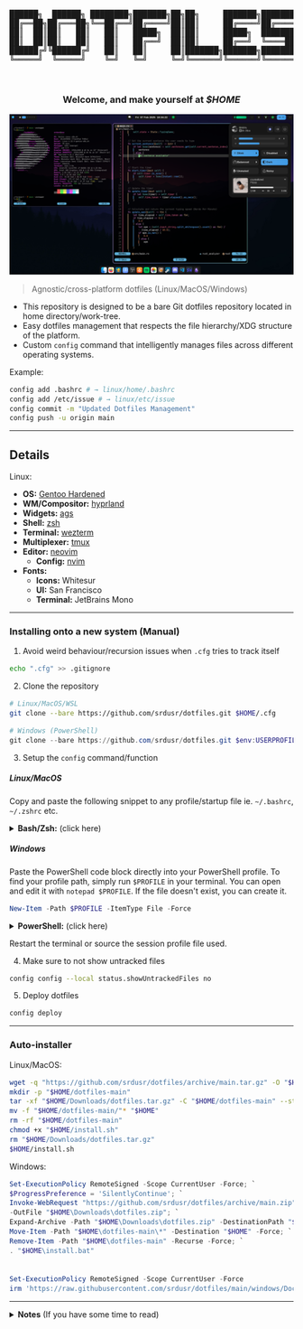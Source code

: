 <pre>
<p align="center">
██████╗  ██████╗ ████████╗███████╗██╗██╗     ███████╗███████╗
██╔══██╗██╔═══██╗╚══██╔══╝██╔════╝██║██║     ██╔════╝██╔════╝
██║  ██║██║   ██║   ██║   █████╗  ██║██║     █████╗  ███████╗
██║  ██║██║   ██║   ██║   ██╔══╝  ██║██║     ██╔══╝  ╚════██║
██████╔╝╚██████╔╝   ██║   ██║     ██║███████╗███████╗███████║
╚═════╝  ╚═════╝    ╚═╝   ╚═╝     ╚═╝╚══════╝╚══════╝╚══════╝
</p>
</pre>

<h3 align="center">
Welcome, and make yourself at <b><i>$HOME</i></b>
</h3>

![1](common/assets/desktop.jpg)

> Agnostic/cross-platform dotfiles (Linux/MacOS/Windows)


- This repository is designed to be a bare Git dotfiles repository located in home directory/work-tree.
- Easy dotfiles management that respects the file hierarchy/XDG structure of the platform.
- Custom `config` command that intelligently manages files across different operating systems.

Example:
```bash
config add .bashrc # → linux/home/.bashrc
config add /etc/issue # → linux/etc/issue
config commit -m "Updated Dotfiles Management"
config push -u origin main
```

---

## Details

Linux:
- **OS:** [Gentoo Hardened](https://www.gentoo.org)
- **WM/Compositor:** [hyprland](https://hyprland.org)
- **Widgets:** [ags](https://aylur.github.io/ags)
- **Shell:** [zsh](https://zsh.org)
- **Terminal:** [wezterm](https://https://wezfurlong.org/wezterm)
- **Multiplexer:** [tmux](https://github.com/tmux/tmux/wiki)
- **Editor:** [neovim](https://neovim.io)
  - **Config:** [nvim](https://github.com/srdusr/nvim)
- **Fonts:**
  - **Icons:** Whitesur
  - **UI:** San Francisco
  - **Terminal:** JetBrains Mono

---

### Installing onto a new system (Manual)

1. Avoid weird behaviour/recursion issues when `.cfg` tries to track itself

```bash
echo ".cfg" >> .gitignore
```

2. Clone the repository

```bash
# Linux/MacOS/WSL
git clone --bare https://github.com/srdusr/dotfiles.git $HOME/.cfg
```

```ps1
# Windows (PowerShell)
git clone --bare https://github.com/srdusr/dotfiles.git $env:USERPROFILE/.cfg
```


3. Setup the `config` command/function

##### Linux/MacOS
Copy and paste the following snippet to any profile/startup file ie. `~/.bashrc`, `~/.zshrc` etc.

<details>
  <summary><b>Bash/Zsh:</b> (click here)</summary>

```bash
# Dotfiles Management System
if [[ -d "$HOME/.cfg" && -d "$HOME/.cfg/refs" ]]; then

    # Core git wrapper with repository as work-tree
    _config() {
        git --git-dir="$HOME/.cfg" --work-tree="$HOME" "$@"
    }

    # Detect OS
    case "$(uname -s)" in
        Linux)    CFG_OS="linux" ;;
        Darwin)  CFG_OS="macos" ;;
        MINGW*|MSYS*|CYGWIN*) CFG_OS="windows" ;;
        *)        CFG_OS="other" ;;
    esac

    # Map system path to repository path
    _repo_path() {
        local f="$1"
        local relative_path="${f#$HOME/}"
        local repo_path

        # If it's an absolute path that's not in HOME, handle it specially
        if [[ "$f" == /* && "$f" != "$HOME/"* ]]; then
            echo "$CFG_OS/root/$f"
            return
        fi

        # Check for paths that are explicitly within the repo structure
        case "$f" in
            "$HOME/.cfg/"*)
                # We do not want to track files within the bare repo itself
                echo ""
                return
                ;;
            "common/"*)
                # Common files remain in the common directory
                echo "$f"
                return
                ;;
            "$CFG_OS/"*)
                # OS-specific files remain in their respective OS directories
                echo "$f"
                return
                ;;
            *)
                # Default: place under OS-specific home
                echo "$CFG_OS/home/$relative_path"
                return
                ;;
        esac
    }

    # Map repository path back to system path
    _sys_path() {
        local repo_path="$1"
        local file_path

        case "$repo_path" in
            common/config/*)
                # Maps common config files to the appropriate configuration directory
                file_path="${repo_path#common/config/}"
                if [[ "$CFG_OS" == "windows" ]]; then
                    echo "$HOME/AppData/Local/$file_path"
                else
                    echo "$HOME/.config/$file_path"
                fi
                ;;
            common/bin/*)
                # Maps common bin files to the appropriate user local bin directory
                file_path="${repo_path#common/bin/}"
                if [[ "$CFG_OS" == "windows" ]]; then
                    echo "$HOME/bin/$file_path"
                else
                    echo "$HOME/.local/bin/$file_path"
                fi
                ;;
            common/*)
                # Maps remaining common files to the home directory
                file_path="${repo_path#common/}"
                echo "$HOME/$file_path"
                ;;
            */home/*)
                # Maps OS-specific home files to $HOME
                file_path="${repo_path#*/home/}"
                echo "$HOME/$file_path"
                ;;
            */root/*)
                # Maps root files to the absolute root directory
                file_path="${repo_path#*/root/}"
                echo "/$file_path"
                ;;
            *)
                # Fallback for other paths
                echo "$HOME/$repo_path"
                ;;
        esac
    }

    # Prompts for sudo if needed and runs the command
    _sudo_prompt() {
        if [[ $EUID -eq 0 ]]; then
            "$@"
        else
            if command -v sudo >/dev/null; then
                sudo "$@"
            elif command -v doas >/dev/null; then
                doas "$@"
            elif command -v pkexec >/dev/null; then
                pkexec "$@"
            else
                echo "Error: No privilege escalation tool (sudo, doas, pkexec) found."
                return 1
            fi
        fi
    }

    # NOTE: can change `config` to whatever you feel comfortable ie. dotfiles, dots, cfg etc.
    config() {
        local cmd="$1"; shift
        case "$cmd" in
            add)
                local file_path
                for file_path in "$@"; do
                    local repo_path="$(_repo_path "$file_path")"
                    if [[ -z "$repo_path" ]]; then
                         echo "Warning: Ignoring file within the bare repo: $file_path"
                         continue
                    fi
                    local full_repo_path="$HOME/.cfg/$repo_path"
                    mkdir -p "$(dirname "$full_repo_path")"
                    cp -a "$file_path" "$full_repo_path"
                    _config add "$repo_path"
                    echo "Added: $file_path -> $repo_path"
                done
                ;;
            rm)
                local file_path
                for file_path in "$@"; do
                    local repo_path="$(_repo_path "$file_path")"
                    _config rm "$repo_path"
                    rm -f "$HOME/.cfg/$repo_path"
                    echo "Removed: $file_path ($repo_path)"
                done
                ;;
            sync)
                local direction="${1:-to-repo}"; shift
                _config ls-files | while read -r repo_file; do
                    local sys_file="$(_sys_path "$repo_file")"
                    local full_repo_path="$HOME/.cfg/$repo_file"
                    if [[ "$direction" == "to-repo" ]]; then
                        if [[ -e "$sys_file" && -n "$(diff "$full_repo_path" "$sys_file")" ]]; then
                            cp -a "$sys_file" "$full_repo_path"
                            echo "Synced to repo: $sys_file"
                        fi
                    elif [[ "$direction" == "from-repo" ]]; then
                        if [[ -e "$full_repo_path" && -n "$(diff "$full_repo_path" "$sys_file")" ]]; then
                            local dest_dir="$(dirname "$sys_file")"
                            if [[ "$sys_file" == "/etc"* || "$sys_file" == "/usr"* ]]; then
                                _sudo_prompt cp -a "$full_repo_path" "$sys_file"
                            else
                                mkdir -p "$dest_dir"
                                cp -a "$full_repo_path" "$sys_file"
                            fi
                            echo "Synced from repo: $sys_file"
                        fi
                    fi
                done
                ;;
            status)
                local auto_synced=()
                while read -r repo_file; do
                    local sys_file="$(_sys_path "$repo_file")"
                    local full_repo_path="$HOME/.cfg/$repo_file"
                    if [[ -e "$sys_file" && -e "$full_repo_path" ]]; then
                        if ! diff -q "$full_repo_path" "$sys_file" >/dev/null 2>&1; then
                            \cp -fa "$sys_file" "$full_repo_path"
                            auto_synced+=("$repo_file")
                        fi
                    fi
                done < <(_config ls-files)
                if [[ ${#auto_synced[@]} -gt 0 ]]; then
                    echo "=== Auto-synced Files ==="
                    for repo_file in "${auto_synced[@]}"; do
                        echo "synced: $(_sys_path "$repo_file") → $repo_file"
                    done
                    echo
                fi
                _config status
                echo
                ;;
            deploy)
                _config ls-files | while read -r repo_file; do
                    local sys_file="$(_sys_path "$repo_file")"
                    local full_repo_path="$HOME/.cfg/$repo_file"
                    if [[ -e "$full_repo_path" ]]; then
                        if [[ -n "$sys_file" ]]; then
                            local dest_dir="$(dirname "$sys_file")"
                            if [[ "$sys_file" == "/etc"* || "$sys_file" == "/usr"* ]]; then
                                _sudo_prompt mkdir -p "$dest_dir"
                                _sudo_prompt cp -a "$full_repo_path" "$sys_file"
                            else
                                mkdir -p "$dest_dir"
                                cp -a "$full_repo_path" "$sys_file"
                            fi
                            echo "Deployed: $repo_file -> $sys_file"
                        fi
                    fi
                done
                ;;
            backup)
                local timestamp=$(date +%Y%m%d%H%M%S)
                local backup_dir="$HOME/.dotfiles_backup/$timestamp"
                echo "Backing up existing dotfiles to $backup_dir..."
                
                _config ls-files | while read -r repo_file; do
                    local sys_file="$(_sys_path "$repo_file")"
                    if [[ -e "$sys_file" ]]; then
                        local dest_dir_full="$backup_dir/$(dirname "$repo_file")"
                        mkdir -p "$dest_dir_full"
                        cp -a "$sys_file" "$backup_dir/$repo_file"
                    fi
                done
                echo "Backup complete. To restore, copy files from $backup_dir to their original locations."
                ;;
            *)
                _config "$cmd" "$@"
                ;;
        esac
    }
fi
```

  </details>


##### Windows
Paste the PowerShell code block directly into your PowerShell profile. 
To find your profile path, simply run `$PROFILE` in your terminal. You can open and edit it with `notepad $PROFILE`.
If the file doesn't exist, you can create it.
```ps1
New-Item -Path $PROFILE -ItemType File -Force
```

<details>
  <summary><b>PowerShell:</b> (click here)</summary>

```ps1
# Dotfiles Management System
if (Test-Path "$HOME\.cfg" -and Test-Path "$HOME\.cfg\refs") {

    # Core git wrapper with repository as work-tree
    function _config {
        param(
            [Parameter(Mandatory=$true, ValueFromRemainingArguments=$true)]
            [String[]]$Args
        )
        git --git-dir="$HOME\.cfg" --work-tree="$HOME" @Args
    }

    # Detect OS (cross-platform, PowerShell-native)
    $osPlatform = [System.Runtime.InteropServices.RuntimeInformation]::IsOSPlatform
    if ($osPlatform([System.Runtime.InteropServices.OSPlatform]::Windows)) {
        $global:CFG_OS = "windows"
    } elseif ($osPlatform([System.Runtime.InteropServices.OSPlatform]::Linux)) {
        $global:CFG_OS = "linux"
    } elseif ($osPlatform([System.Runtime.InteropServices.OSPlatform]::OSX)) {
        $global:CFG_OS = "macos"
    } else {
        $global:CFG_OS = "other"
    }

    # Map system path to repository path
    function _repo_path {
        param([string]$FilePath)

        $repoPath = ""
        # Handle absolute paths outside the user's home directory
        if ($FilePath.StartsWith("\") -or $FilePath.Contains(":")) {
            $repoPath = "$CFG_OS\root\$FilePath"
            return $repoPath -replace '\\', '/'
        }

        $homePath = "$HOME"
        # Check if file is in the home directory
        if ($FilePath.StartsWith($homePath)) {
            $relativePath = $FilePath.Substring($homePath.Length + 1)
            # Check for paths that are explicitly within the repo structure
            switch -wildcard ($FilePath) {
                "$HOME\.cfg\*" { $repoPath = "" }
                "common\*"    { $repoPath = $FilePath }
                "$CFG_OS\*"   { $repoPath = $FilePath }
                default       { $repoPath = "$CFG_OS\home\$relativePath" }
            }
        } else {
            # Default for relative paths (assumes they are in the home directory)
            $repoPath = "$CFG_OS\home\$FilePath"
        }
        
        # Clean up path separators
        return $repoPath -replace '\\', '/'
    }

    # Map repository path back to system path
    function _sys_path {
        param([string]$RepoPath)

        $sysPath = ""
        switch -wildcard ($RepoPath) {
            "common/config/*" {
                $file = $RepoPath.Substring("common/config/".Length)
                if ($CFG_OS -eq "windows") {
                    $sysPath = Join-Path $HOME "AppData\Local\$file"
                } else {
                    $sysPath = Join-Path $HOME ".config\$file"
                }
            }
            "common/bin/*" {
                $file = $RepoPath.Substring("common/bin/".Length)
                if ($CFG_OS -eq "windows") {
                    $sysPath = Join-Path $HOME "bin\$file"
                } else {
                    $sysPath = Join-Path $HOME ".local\bin\$file"
                }
            }
            "common/*" {
                $file = $RepoPath.Substring("common/".Length)
                $sysPath = Join-Path $HOME $file
            }
            "*/home/*" {
                $file = $RepoPath.Substring($RepoPath.IndexOf("home/") + "home/".Length)
                $sysPath = Join-Path $HOME $file
            }
            "*/root/*" {
                $file = $RepoPath.Substring($RepoPath.IndexOf("root/") + "root/".Length)
                $sysPath = $file
            }
            default {
                $sysPath = Join-Path $HOME $RepoPath
            }
        }
        return $sysPath -replace '/', '\'
    }

    # Prompts for administrator permissions if needed and runs the command
    function _admin_prompt {
        param(
            [Parameter(Mandatory=$true, ValueFromRemainingArguments=$true)]
            [String[]]$Command
        )
        if (-not ([Security.Principal.WindowsPrincipal][Security.Principal.WindowsIdentity]::GetCurrent()).IsInRole([Security.Principal.WindowsBuiltInRole]::Administrator)) {
            Write-Host "Warning: This action requires administrator privileges."
            Start-Process powershell.exe -ArgumentList "-NoProfile", "-Command", "Set-Location '$PWD'; & $Command" -Verb RunAs
        } else {
            & $Command
        }
    }

    # NOTE: can change `config` to whatever you feel comfortable ie. dotfiles, dots, cfg etc.
    function config {
        param(
            [string]$Command,
            [Parameter(ValueFromRemainingArguments=$true)]
            [string[]]$Args
        )

        switch ($Command) {
            "add" {
                foreach ($file in $Args) {
                    $repoPath = _repo_path $file
                    if ([string]::IsNullOrEmpty($repoPath)) {
                        Write-Host "Warning: Ignoring file within the bare repo: $file"
                        continue
                    }
                    $fullRepoPath = Join-Path "$HOME\.cfg" $repoPath
                    $dir = Split-Path $fullRepoPath
                    if (-not (Test-Path $dir)) { New-Item -ItemType Directory -Path $dir | Out-Null }
                    Copy-Item -Path $file -Destination $fullRepoPath -Recurse -Force
                    _config add $repoPath
                    Write-Host "Added: $file -> $repoPath"
                }
            }

            "rm" {
                foreach ($file in $Args) {
                    $repoPath = _repo_path $file
                    _config rm $repoPath
                    Remove-Item -Path (Join-Path "$HOME\.cfg" $repoPath) -Force
                    Write-Host "Removed: $file ($repoPath)"
                }
            }

            "sync" {
                $direction = if ($Args) { $Args[0] } else { "to-repo" }
                _config ls-files | ForEach-Object {
                    $repoFile = $_
                    $sysFile = _sys_path $repoFile
                    $fullRepoPath = Join-Path "$HOME\.cfg" $repoFile
                    if ($direction -eq "to-repo") {
                        if ((Test-Path $sysFile) -and ((Get-Content $fullRepoPath) -ne (Get-Content $sysFile))) {
                            Copy-Item $sysFile $fullRepoPath -Force
                            Write-Host "Synced to repo: $sysFile"
                        }
                    } elseif ($direction -eq "from-repo") {
                        if ((Test-Path $fullRepoPath) -and ((Get-Content $fullRepoPath) -ne (Get-Content $sysFile))) {
                            $destDir = Split-Path $sysFile
                            if ($sysFile.StartsWith('\') -or $sysFile.Contains(':')) {
                                _admin_prompt Copy-Item $fullRepoPath $sysFile -Recurse -Force
                            } else {
                                if (-not (Test-Path $destDir)) { New-Item -ItemType Directory -Path $destDir | Out-Null }
                                Copy-Item $fullRepoPath $sysFile -Recurse -Force
                            }
                            Write-Host "Synced from repo: $sysFile"
                        }
                    }
                }
            }
            
            "status" {
                $autoSynced = @()
                _config ls-files | ForEach-Object {
                    $repoFile = $_
                    $sysFile = _sys_path $repoFile
                    $fullRepoPath = Join-Path "$HOME\.cfg" $repoFile
                    if ((Test-Path $sysFile) -and (Test-Path $fullRepoPath)) {
                        if ((Get-Content $fullRepoPath) -ne (Get-Content $sysFile)) {
                            Copy-Item $sysFile $fullRepoPath -Force
                            $autoSynced += $repoFile
                        }
                    }
                }
                if ($autoSynced.Count -gt 0) {
                    Write-Host "=== Auto-synced Files ==="
                    foreach ($repoFile in $autoSynced) {
                        Write-Host "synced: $(_sys_path $repoFile) → $repoFile"
                    }
                    Write-Host
                }
                _config status
            }

            "deploy" {
                _config ls-files | ForEach-Object {
                    $repoFile = $_
                    $sysFile = _sys_path $repoFile
                    $fullRepoPath = Join-Path "$HOME\.cfg" $repoFile
                    if (Test-Path $fullRepoPath) {
                        if (-not [string]::IsNullOrEmpty($sysFile)) {
                            $destDir = Split-Path $sysFile
                            if ($sysFile.StartsWith('\') -or $sysFile.Contains(':')) {
                                _admin_prompt Copy-Item $fullRepoPath $sysFile -Recurse -Force
                            } else {
                                if (-not (Test-Path $destDir)) { New-Item -ItemType Directory -Path $destDir | Out-Null }
                                Copy-Item $fullRepoPath $sysFile -Recurse -Force
                            }
                            Write-Host "Deployed: $repoFile -> $sysFile"
                        }
                    }
                }
            }
            
            "backup" {
                $timestamp = Get-Date -Format "yyyyMMddHHmmss"
                $backupDir = Join-Path $HOME ".dotfiles_backup\$timestamp"
                Write-Host "Backing up existing dotfiles to $backupDir..."
                
                _config ls-files | ForEach-Object {
                    $repoFile = $_
                    $sysFile = _sys_path $repoFile
                    if (Test-Path $sysFile) {
                        $destDirFull = Join-Path $backupDir $repoFile
                        if (-not (Test-Path $destDirFull)) { New-Item -ItemType Directory -Path $destDirFull -Force | Out-Null }
                        Copy-Item $sysFile $destDirFull -Recurse -Force
                    }
                }
                Write-Host "Backup complete. To restore, copy files from $backupDir to their original locations."
            }

            default {
                _config $Command @Args
            }
        }
    }
}
```

  </details>

Restart the terminal or source the session profile file used.


4. Make sure to not show untracked files

```bash
config config --local status.showUntrackedFiles no
```


5. Deploy dotfiles

```bash
config deploy
```


---

### Auto-installer

Linux/MacOS:

```bash
wget -q "https://github.com/srdusr/dotfiles/archive/main.tar.gz" -O "$HOME/Downloads/dotfiles.tar.gz"
mkdir -p "$HOME/dotfiles-main"
tar -xf "$HOME/Downloads/dotfiles.tar.gz" -C "$HOME/dotfiles-main" --strip-components=1
mv -f "$HOME/dotfiles-main/"* "$HOME"
rm -rf "$HOME/dotfiles-main"
chmod +x "$HOME/install.sh"
rm "$HOME/Downloads/dotfiles.tar.gz"
$HOME/install.sh
```

Windows:

```ps1
Set-ExecutionPolicy RemoteSigned -Scope CurrentUser -Force; `
$ProgressPreference = 'SilentlyContinue'; `
Invoke-WebRequest "https://github.com/srdusr/dotfiles/archive/main.zip" `
-OutFile "$HOME\Downloads\dotfiles.zip"; `
Expand-Archive -Path "$HOME\Downloads\dotfiles.zip" -DestinationPath "$HOME" -Force; `
Move-Item -Path "$HOME\dotfiles-main\*" -Destination "$HOME" -Force; `
Remove-Item -Path "$HOME\dotfiles-main" -Recurse -Force; `
. "$HOME\install.bat"


Set-ExecutionPolicy RemoteSigned -Scope CurrentUser -Force
irm 'https://raw.githubusercontent.com/srdusr/dotfiles/main/windows/Documents/PowerShell/bootstrap.ps1' | iex
```

---

<details>
  <summary><b>Notes</b> (If you have some time to read)</summary>

### Fzf

- Install Fzf

```
$ sudo git clone --depth 1 https://github.com/junegunn/fzf.git /usr/local/bin/fzf
```

- Put this into `.bashrc`/`.zshrc` or any similar shell configuration file to make it persistent across sessions

```bash
export PATH="$PATH:/usr/local/bin/fzf/bin"
export FZF_BASE="/usr/local/bin/fzf"
```

- Also put this in to load fzf keybindings and completions

```bash
# bash
source /usr/local/bin/fzf/shell/key-bindings.bash
source /usr/local/bin/fzf/shell/completion.bash
```

```bash
# zsh
source /usr/local/bin/fzf/shell/key-bindings.zsh
source /usr/local/bin/fzf/shell/completion.zsh
```

---

### Zsh plugins

- Install the plugins

```bash
# Clone zsh-you-should-use
$ git clone https://github.com/MichaelAquilina/zsh-you-should-use.git ~/.config/zsh/plugins/zsh-you-should-use

# Clone zsh-syntax-highlighting
$ git clone https://github.com/zsh-users/zsh-syntax-highlighting.git ~/.config/zsh/plugins/zsh-syntax-highlighting

# Clone zsh-autosuggestions
$ git clone https://github.com/zsh-users/zsh-autosuggestions.git ~/.config/zsh/plugins/zsh-autosuggestions
```

- Put this into `.zshrc` (preferably at the very end of the file) to allow it to source the plugins across sessions

```bash
# Suggest aliases for commands
source ~/.config/zsh/plugins/zsh-you-should-use/you-should-use.plugin.zsh

# Load zsh-syntax-highlighting
source ~/.config/zsh/plugins/zsh-syntax-highlighting/zsh-syntax-highlighting.zsh

# Load fish like auto suggestions
source ~/.config/zsh/plugins/zsh-autosuggestions/zsh-autosuggestions.plugin.zsh
source ~/.config/zsh/plugins/zsh-autosuggestions/zsh-autosuggestions.zsh
```

---

### Wezterm

- Make sure Rust is installed first

```bash
$ curl https://sh.rustup.rs -sSf | sh -s
```

- Install and build Wezterm

```bash
$ git clone --depth=1 --branch=main --recursive https://github.com/wez/wezterm.git
$ cd wezterm
$ git submodule update --init --recursive
$ ./get-deps
$ cargo build --release
$ cargo run --release --bin wezterm -- start
$ sudo install wezterm wezterm-gui wezterm-mux-server strip-ansi-escapes /usr/local/bin

```

---

### Neovim

> Dependencies

| Platform           | ninja-build | ninja | base-devel | build-base | coreutils | gmake | cmake | make | gcc | g++ | gcc-c++ | unzip | wget | curl | gettext | gettext-tools | gettext-tiny-dev | automake | autoconf | libtool | libtool-bin | pkg-config | pkgconfig | pkgconf | tree-sitter | patch | doxygen | sha | git | Pack Manager |
| ------------------ | ----------- | ----- | ---------- | ---------- | --------- | ----- | ----- | ---- | --- | --- | ------- | ----- | ---- | ---- | ------- | ------------- | ---------------- | -------- | -------- | ------- | ----------- | ---------- | --------- | ------- | ----------- | ----- | ------- | --- | --- | ------------ |
| Ubuntu/Debian      | ✓           |       |            |            |           |       | ✓     |      |     | ✓   |         | ✓     |      | ✓    | ✓       |               |                  | ✓        | ✓        | ✓       | ✓           | ✓          |           |         |             |       | ✓       |     |     | apt-get      |
| CentOS/RHEL/Fedora | ✓           |       |            |            |           |       | ✓     | ✓    | ✓   |     | ✓       | ✓     |      | ✓    | ✓       |               |                  | ✓        | ✓        | ✓       |             |            | ✓         |         |             | ✓     |         |     |     | dnf          |
| openSUSE           |             | ✓     |            |            |           |       | ✓     |      |     |     | ✓       |       |      | ✓    |         | ✓             |                  | ✓        | ✓        | ✓       |             |            |           |         |             |       |         |     |     | zypper       |
| Arch Linux         |             | ✓     | ✓          |            |           |       | ✓     |      |     |     |         | ✓     |      | ✓    |         |               |                  |          |          |         |             |            |           |         | ✓           |       |         |     |     | pacman       |
| Alpine Linux       |             |       |            |            | ✓         |       | ✓     |      |     |     |         | ✓     |      | ✓    |         |               | ✓                | ✓        | ✓        | ✓       |             |            |           | ✓       |             |       |         |     |     | apk          |
| Void Linux         |             |       | ✓          | ✓          |           |       | ✓     |      |     |     |         |       |      | ✓    |         |               |                  |          |          |         |             |            |           |         |             |       |         |     | ✓   | xbps         |
| FreeBSD            |             |       |            |            |           | ✓     | ✓     |      |     |     |         | ✓     | ✓    | ✓    | ✓       |               |                  |          |          | ✓       |             |            |           | ✓       |             |       |         | ✓   |     | pkg          |
| OpenBSD            |             |       |            |            |           | ✓     | ✓     |      |     |     |         | ✓     |      | ✓    |         | ✓             |                  | ✓        | ✓        | ✓       |             |            |           |         |             |       |         |     |     | pkg_add      |
| macOS/Homebrew     |             | ✓     |            |            |           |       | ✓     |      |     |     |         |       |      | ✓    | ✓       |               |                  | ✓        |          | ✓       |             | ✓          |           |         |             |       |         |     |     | brew         |
| macOS/MacPorts     |             | ✓     |            |            |           |       | ✓     |      |     |     |         |       |      |      | ✓       |               |                  |          |          |         |             |            |           |         |             |       |         |     |     | port         |

- Install (default is nightly)
  ```bash
  $ git clone https://github.com/neovim/neovim.git
  $ cd neovim
  ```
  - Optional install stable version
  ```bash
  $ git checkout stable
  ```
  - or specific version by tag
  ```bash
  $ git checkout release-0.7
  ```
- Build nvim
  ```bash
  $ make CMAKE_BUILD_TYPE=Release
  $ sudo make install
  ```
- Install Packer (package manager)
  ```bash
  $ git clone --depth 1 https://github.com/wbthomason/packer.nvim\
  ~/.local/share/nvim/site/pack/packer/start/packer.nvim
  ```
- Post-installation:
  - Install plugins
  ```vi
  :PackerSync
  ```
  - or save/write on .config/nvim/lua/user/pack.lua to automatically install plugins
  ```vi
  :w
  ```
  - Install language servers
  ```vi
  :Mason
  ```
  - Exit out of Mason with `q`, configured language servers should then install automatically
    > NOTE: If any errors occur, npm needs to be installed and executable, complete **_Development Environment/Languages/Javascript_** section to install nvm/npm
  - Reload nvim/config with `<leader><space>` where `<leader>` is `;`
- Uninstall:
  ```bash
  $ sudo rm /usr/local/bin/nvim
  $ sudo rm -r /usr/local/share/nvim/
  ```

---

### Gnome Custom Settings

- Run gnome custom settings script, located at `~/.scripts`:

```bash
$ gsettings.sh
```

---

## Development Environment

### Languages

#### Python

```bash

```

---

#### Java

Recommended to choose Openjdk 8 or 10 otherwise get an error when using Android tools

```bash

```

---

#### Rust

- Download and run rustup script

```bash
$ curl --proto '=https' --tlsv1.2 -sSf https://sh.rustup.rs | sh -s -- --no-modify-path --default-toolchain stable -y
```

---

#### Go

```bash

```

---

#### Lua

- Download LuaRocks

```bash
$ git clone git://github.com/luarocks/luarocks.git
```

- Install and specify the installation directory to build and configure LuaRocks

```bash
$ ./configure --prefix=/usr/local/luarocks
$ make build
$ sudo make install
```

- Add LuaRocks to system's environment variables by running the following command or add it `.bashrc`/`.zshrc` or any similar shell configuration file to make it persistent across sessions

```bash
export PATH=$PATH:/usr/local/luarocks/bin
```

- Install Lua

```bash
$ luarocks install lua
```

---

#### PHP

- Install PHP
- Install Web server (Apache or Nginx)
- Install PHP extensions

```
php-apache php-cgi php-fpm php-gd  php-embed php-intl php-redis php-snmp
mysql-server php8.1-mysql
phpmyadmin
```

- Install composer (Dependency Manager for PHP)

```bash
$ curl -sS https://getcomposer.org/installer | php
```

- Install laravel

```bash
$ composer global require laravel/installer
```

- Edit PHP config

```bash
$ sudoedit /etc/php/php.ini
```

- Enable PHP extensions, make sure these lines are uncommented (remove the `;` from each line)

```
extention=bcmath
extention=zip
extension=pdo_mysql
extension=mysqli
extension=iconv

extension=gd
extension=imagick
extension=pdo_pgsql
extension=pgsql
```

- Recommended to set correct timezone

```
date.timezone = <Continent/City>
```

- Display errors to debug PHP code

```
display_errors = On
```

- Allow paths to be accessed by PHP

```
open_basedir = /srv/http/:/var/www/:/home/:/tmp/:/var/tmp/:/var/cache/:/usr/share/pear/:/usr/share/webapps/:/etc/webapps/
```

---

#### Dart

- Install dart or skip and install flutter (recommended) that includes dart

```bash
$ curl -O "https://storage.googleapis.com/dart-archive/channels/be/raw/latest/sdk/dartsdk-linux-x64-release.zip"
$ unzip dartsdk-linux-x64-release.zip
$ sudo mv dart-sdk /usr/lib/dart
```

NOTE: If Dart SDK is downloaded separately, make sure that the Flutter version of dart is first in path, as the two versions might not be compatible. Use this command `which flutter dart` to see if flutter and dart originate from the same bin directory and are therefore compatible.

- Install flutter

```bash
$ git clone https://github.com/flutter/flutter.git -b stable
```

- Move flutter to the `/opt` directory

```bash
$ sudo mv flutter /opt/
```

- Export Flutter over Dart by putting this into `.bashrc`/`.zshrc` or any similar shell configuration file to make it persistent across sessions

```bash
# Flutter/dart path
export PATH="/opt/flutter:/usr/lib/dart/bin:$PATH"
# Flutter Web Support
export PATH=$PATH:/opt/google/chrome
```

- Set permissions since only Root has access

```bash
$ sudo groupadd flutterusers
$ sudo gpasswd -a $USER flutterusers
$ sudo chown -R :flutterusers /opt/flutter
$ sudo chmod -R g+w /opt/flutter/
```

- If still getting any permission denied errors then do this

```bash
$ sudo chown -R $USER /opt/flutter
```

- Continue to step **_Development Tools/Android Studio_** section to complete setup

---

#### Javascript

- nvm install/update script

```bash
$ curl -o- https://raw.githubusercontent.com/nvm-sh/nvm/v0.39.3/install.sh | bash
```

- Put these lines into `.bashrc`/`.zshrc` or any similar shell configuration file to make it persistent across sessions

```bash
export NVM_DIR="$([ -z "${XDG_CONFIG_HOME-}" ] && printf %s "${HOME}/.nvm" || printf %s "${XDG_CONFIG_HOME}/nvm")"
[ -s "$NVM_DIR/nvm.sh" ] && \. "$NVM_DIR/nvm.sh" # This loads nvm
```

- Install node

```bash
$ nvm install node
```

- Install the latest version in order to make npm executable

```bash
$ nvm install --lts
```

---

### Development Tools

#### MySQL

- Install MySQL
- Ensure the MySQL service starts when reboot or startup machine.

```bash
$ sudo systemctl start mysqld
```

- Setup MySQL for use

```bash
$ sudo mysql_secure_installation
```

- To check its installed and working just open up mysql command prompt with

```
$ sudo mysql
```

---

#### Android Studio/SDK

> NOTE: Android Studio is an Integrated Development Environment (IDE) that provides a comprehensive set of tools for Android app development. It includes the Android SDK (Software Development Kit), which consists of various libraries, tools, and system images necessary for developing Android applications.

> The Android SDK can be installed separately without Android Studio, allowing you to use alternative text editors or IDEs for development. However, Android Studio provides a more streamlined and feature-rich development experience.

> Make sure to properly set the Java environment (either 8 or 10, eg., java-8-openjdk) otherwise android-studio will not start.

> If Android Studio shows up as a blank window try exporting `_JAVA_AWT_WM_NONREPARENTING=1`.

- Install android studio
  - Directly from the official website
  ```bash
  $ curl -L -o android-studio.tar.gz "$(curl -s "https://developer.android.com/studio#downloads" | grep -oP 'https://redirector\.gvt1\.com/[^"]+' | head -n 1)"
  $ tar -xvzf android-studio.tar.gz
  $ sudo mv android-studio /opt/
  $ cd /opt/android-studio/bin script # Configure Android Studio by running this script
  $ ./studio.sh
  ```
  - Or optionally install jetbrains-toolbox that includes android-studio amongst many other applications/tools from jetbrains
  ```bash
  $ latest_url=$(curl -sL "https://data.services.jetbrains.com/products/releases?code=TBA" | grep -oP 'https://download.jetbrains.com/toolbox/jetbrains-toolbox-\d+\.\d+\.\d+\.\d+\.tar\.gz' | head -n 1) && curl -L -o jetbrains-toolbox.tar.gz "$latest_url"
  $ tar -xvzf jetbrains-toolbox.tar.gz
  $ sudo mv jetbrains-toolbox /opt/jetbrains
  ```
- Complete the Android Studio Setup Wizard
  - Click `Next` on the Welcome Window
  - Click `Custom` and `Next`
  - Make sure `/opt/android-sdk` directory exists otherwise create it by typing in the following command in a terminal
  ```bash
  $ sudo mkdir /opt/android-sdk
  ```
  - Click on the folder icon next to the SDK path field.
  - In the file picker dialog, navigate to the /opt directory and select the android-sdk directory.
  - Proceed with the setup wizard, following the remaining instructions to complete the installation.
- If already installed and prefer not to have a `$HOME/Android` directory but rather use `/opt/android-sdk`

  - Launch Android Studio.
  - Go to "File" > "Settings" (on Windows/Linux) or "Android Studio" > "Preferences" (on macOS) to open the settings.
  - In the settings, navigate to "Appearance & Behavior" > "System Settings" > "Android SDK".
  - In the "Android SDK Location" field, update the path to `/opt/android-sdk`.
  - Click "Apply" or "OK" to save the settings.

- Put these lines into `.bashrc`/`.zshrc` or any similar shell configuration file to make it persistent across sessions

```
# Android Home
export ANDROID_HOME=/opt/android-sdk
export PATH=$ANDROID_HOME/tools:$PATH
export PATH=$ANDROID_HOME/tools/bin:$PATH
export PATH=$ANDROID_HOME/platform-tools:$PATH
export PATH=$ANDROID_HOME/cmdline-tools/latest/bin:$PATH
# Android emulator PATH
export PATH=$ANDROID_HOME/emulator:$PATH
# Android SDK ROOT PATH
export ANDROID_SDK_ROOT=/opt/android-sdk
export PATH=$ANDROID_SDK_ROOT:$PATH
# Alias for android-studio
alias android-studio='/opt/android-studio/bin/studio.sh'
```

- Android SDK and tools installation
  > NOTE: Can be installed either through Android Studio or separately.
  - Android Studio Installed: Launch Android Studio and go to the "SDK Manager" (usually found under "Configure" or "Preferences" menu). From the SDK Manager, select the desired SDK components (platforms, build tools, system images, etc.) and click "Apply" to install them.
  - To install Android SDK separately (without Android Studio):
  ```bash
  $ curl -L -o commandlinetools.zip "$(curl -s "https://developer.android.com/studio#downloads" | grep -oP 'https://dl.google.com/android/repository/commandlinetools-linux-\d+_latest\.zip' | head -n 1)"
  $ unzip commandlinetools.zip -d android-sdk
  $ mkdir android-sdk/cmdline-tools/latest
  $ sudo mv android-sdk /opt/
  or
  $ sudo mv android-sdk/cmdline-tools /opt/android-sdk/
  ```
- If Android SDK was installed separately then configure the user's permissions since android-sdk is installed in /opt/android-sdk directory

```bash
$ sudo groupadd android-sdk
$ sudo gpasswd -a $USER android-sdk
$ sudo setfacl -R -m g:android-sdk:rwx /opt/android-sdk
$ sudo setfacl -d -m g:android-sdk:rwX /opt/android-sdk
```

- If Android SDK has been installed separately then install platform-tools and build-tools like this:
  - First list `sdkmanager`'s available/installed packages
  ```bash
  $ sdkmanager --list
  ```
  - Install platform-tools and build-tools
    > NOTE: Replace <version> with the specific version number for platforms and build tools to install (e.g., "platforms;android-`33`" "build-tools;`34.0.0`").
  ```bash
  $ sdkmanager "platform-tools" "platforms;android-<version>" "build-tools;<version>"
  ```
- Android emulator
  - List of available android system images.
  ```bash
  $ sdkmanager --list
  ```
  - Install an android image of your choice. For example.
  ```bash
  $ sdkmanager --install "system-images;android-29;default;x86"
  ```
  - Then create an android emulator using Android Virtual Devices Manager
  ```bash
  $ avdmanager create avd -n <name> -k "system-images;android-29;default;x86"
  ```
- Continuing from **_Dart(flutter)_** section
  - Update Flutter Config SDK PATH for custom SDK PATH
  ```bash
  $ flutter config --android-sdk /opt/android-sdk
  ```
  - Accept all andfoid licenses with this command
  ```
  $ flutter doctor --android-licenses
  ```
  - If licenses are still not accepted even after running `flutter doctor --android-licenses` try these commands and then run `flutter doctor --android-licenses again`
  ```
  $ sudo chown -R $(whoami) $ANDROID_SDK_ROOT
  ```
  - Run this
  ```
  $ flutter doctor
  ```
- Update emulator binaries

```bash
$ sdkmanager --sdk_root=${ANDROID_HOME} tools
```

- Accept emulator licenses
  > NOTE: Required to accept the necessary license for each package installed.

```bash
$ sdkmanager --licenses
```

---

## Commands

---

#### Windows

- Install nvim natively to Windows
  - First allow script execution, run the following command in PowerShell as an administrator:
  ```dos
    Set-ExecutionPolicy RemoteSigned
    # or
    Set-ExecutionPolicy RemoteSigned -Scope CurrentUser
  ```
  - Then run the script by using this command in the same existing directory:
  ```dos
  ./win-nvim.ps1
  ```
  ```dos
  curl -o winget-cli.appxbundle https://aka.ms/winget-cli-appxbundle
  powershell Add-AppxPackage -Path  "winget-cli.appxbundle"
  Set-ExecutionPolicy Bypass -Scope Process -Force; [System.Net.ServicePointManager]::SecurityProtocol = [System.Net.ServicePointManager]::SecurityProtocol -bor 3072; iex ((New-Object System.Net.WebClient).DownloadString('https://community.chocolatey.org/install.ps1'))
  ```
  - Use `-y` or consider: choco feature enable -n allowGlobalConfirmation
  ```dos
  choco install git
  ```
  - Refresh the environment
  ```dos
  Import-Module $env:ChocolateyInstall\helpers\chocolateyProfile.psm1
  refreshenv
  ```
  ```dos
  git config --global user.name "Firstname Lastname"
  git config --global user.email "your_email@example.com"
  ```
  </details>
